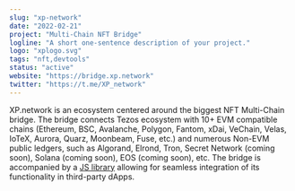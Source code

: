 ```yaml
---
slug: "xp-network"
date: "2022-02-21"
project: "Multi-Chain NFT Bridge"
logline: "A short one-sentence description of your project."
logo: "xplogo.svg"
tags: "nft,devtools"
status: "active"
website: "https://bridge.xp.network"
twitter: "https://t.me/XP_network"
---
```


XP.network is an ecosystem centered around the biggest NFT Multi-Chain bridge. The bridge connects Tezos ecosystem with 10+ EVM compatible chains (Ethereum, BSC, Avalanche, Polygon, Fantom, xDai, VeChain, Velas, IoTeX, Aurora, Quarz, Moonbeam, Fuse, etc.) and numerous Non-EVM public ledgers, such as Algorand, Elrond, Tron, Secret Network (coming soon), Solana (coming soon), EOS (coming soon), etc. The bridge is accompanied by a [JS library](https://www.npmjs.com/package/xp.network) allowing for seamless integration of its functionality in third-party dApps.